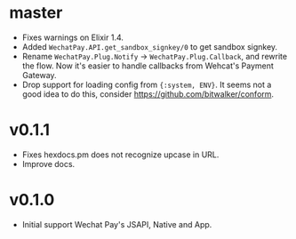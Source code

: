 # master

* Fixes warnings on Elixir 1.4.
* Added `WechatPay.API.get_sandbox_signkey/0` to get sandbox signkey.
* Rename `WechatPay.Plug.Notify` -> `WechatPay.Plug.Callback`, and rewrite the
  flow. Now it's easier to handle callbacks from Wehcat's Payment Gateway.
* Drop support for loading config from `{:system, ENV}`. It seems not a good
  idea to do this, consider https://github.com/bitwalker/conform.

# v0.1.1

* Fixes hexdocs.pm does not recognize upcase in URL.
* Improve docs.

# v0.1.0

* Initial support Wechat Pay's JSAPI, Native and App.
